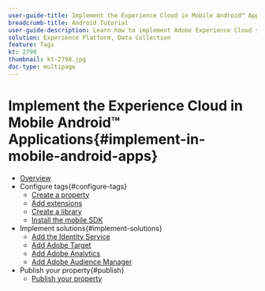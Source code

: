 ```yaml
---
user-guide-title: Implement the Experience Cloud in Mobile Android™ Applications
breadcrumb-title: Android Tutorial
user-guide-description: Learn how to implement Adobe Experience Cloud solutions in Android™ apps with tags in Experience Platform.
solution: Experience Platform, Data Collection
feature: Tags
kt: 2798
thumbnail: kt-2798.jpg
doc-type: multipage
---
```


# Implement the Experience Cloud in Mobile Android™ Applications{#implement-in-mobile-android-apps}

+ [Overview](overview.md)
+ Configure tags{#configure-tags}
  + [Create a property](create-a-property.md)
  + [Add extensions](add-extensions.md)
  + [Create a library](create-a-library.md)
  + [Install the mobile SDK](install-the-mobile-sdk.md)
+ Implement solutions{#implement-solutions}
  + [Add the Identity Service](id-service.md)
  + [Add Adobe Target](target.md)
  + [Add Adobe Analytics](analytics.md)
  + [Add Adobe Audience Manager](audience-manager.md)
+ Publish your property{#publish}
  + [Publish your property](publish.md)
